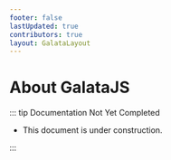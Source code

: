 ```yaml
---
footer: false
lastUpdated: true
contributors: true
layout: GalataLayout
---
```


# About GalataJS

::: tip Documentation Not Yet Completed

- This document is under construction.

:::